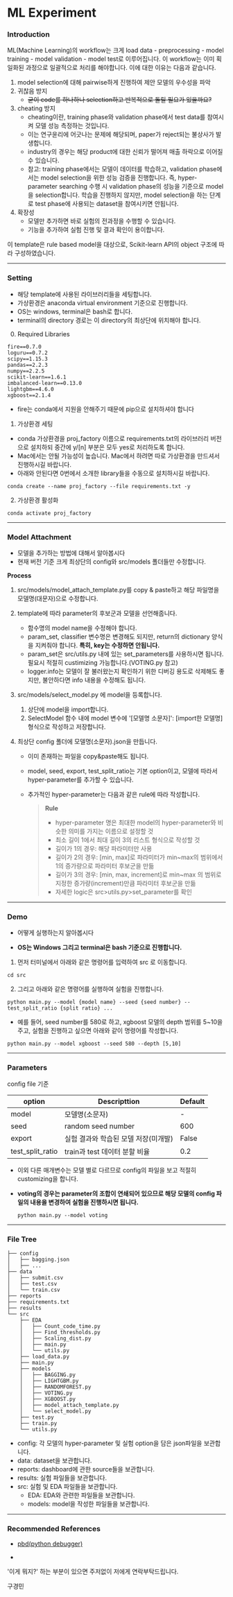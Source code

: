 # ML Experiment

### Introduction

ML(Machine Learning)의 workflow는 크게 load data - preprocessing - model training - model validation - model test로 이루어집니다. 이 workflow는 이미 획일화된 과정으로 일괄적으로 처리를 해야합니다. 이에 대한 이유는 다음과 같습니다. 

1. model selection에 대해 pairwise하게 진행하여 제안 모델의 우수성을 파악
2. 귀찮음 방지
   - ~~굳이 code를 하나하나 selection하고 반복적으로 돌릴 필요가 있을까요?~~
3. cheating 방지
   -  cheating이란, training phase와 validation phase에서 test data를 참여시켜 모델 성능 측정하는 것입니다. 
   - 이는 연구윤리에 어긋나는 문제에 해당되며, paper가 reject되는 불상사가 발생합니다.
   - industry의 경우는 해당 product에 대한 신뢰가 떨어져 매출 하락으로 이어질 수 있습니다.
   - 참고: training phase에서는 모델이 데이터를 학습하고, validation phase에서는 model selection을 위한 성능 검증을 진행합니다. 즉, hyper-parameter searching 수행 시 validation phase의 성능을 기준으로 model을 selection합니다. 학습을 진행하지 않지만,  model selection을 하는 단계로 test phase에 사용되는 dataset을 참여시키면 안됩니다.
4. 확장성
   - 모델만 추가하면 바로 실험의 전과정을 수행할 수 있습니다.
   - 기능을 추가하여 실험 진행 및 결과 확인이 용이합니다. 

이 template은 rule based model을 대상으로,  Scikit-learn API의 object 구조에 따라 구성하였습니다.

---

### Setting

- 해당 template에 사용된 라이브러리들을 세팅합니다.
- 가상환경은 anaconda virtual environment 기준으로 진행합니다. 
- OS는 windows, terminal은 bash로 합니다. 
- terminal의 directory 경로는 이 directory의 최상단에 위치해야 합니다.

0. Required Libraries

```shell
fire==0.7.0
loguru==0.7.2
scipy==1.15.3
pandas==2.2.3
numpy==2.2.5
scikit-learn==1.6.1 
imbalanced-learn==0.13.0
lightgbm==4.6.0
xgboost==2.1.4
```

- fire는 conda에서 지원을 안해주기 때문에 pip으로 설치하셔야 합니다

1. 가상환경 세팅

- conda 가상환경을 proj_factory 이름으로 requirements.txt의 라이브러리 버전으로 설치하되 중간에 y/[n] 부분은 모두 yes로 처리하도록 합니다.
- Mac에서는 안될 가능성이 높습니다. Mac에서 하려면 따로 가상환경을 만드셔서 진행하시길 바랍니다.
- 아래와 안된다면 0번에서 소개한 library들을 수동으로 설치하시길 바랍니다.

```shell
conda create --name proj_factory --file requirements.txt -y
```

2. 가상환경 활성화

```shell
conda activate proj_factory
```

---

### Model Attachment

- 모델을 추가하는 방법에 대해서 알아봅시다
- 현재 버전 기준 크게 최상단의 config와 src/models 폴더들만 수정합니다. 

__Process__

1. src/models/model_attach_template.py를 copy & paste하고 해당 파일명을 모델명(대문자)으로 수정합니다.

2. template에 따라 parameter의 후보군과 모델을 선언해줍니다.

   - 함수명의 model  name을 수정해야 합니다.
   - param_set, classifier 변수명은 변경해도 되지만, return의 dictionary 양식을 지켜줘야 합니다. __특히, key는 수정하면 안됩니다.__
   - param_set은 src/utils.py 내에 있는 set_parameters를 사용하시면 됩니다. 필요시 적절히 custimizing 가능합니다.(VOTING.py 참고)
   - logger.info는 모델이 잘 불러왔는지 확인하기 위한 디버깅 용도로 삭제해도 좋지만, 불안하다면 info 내용을 수정해도 됩니다.

3. src/models/select_model.py 에 model을 등록합니다.

   1. 상단에 model을 import합니다.
   2. SelectModel 함수 내에 model 변수에 '[모델명 소문자]': [import한 모델명] 형식으로 작성하고 저장합니다.

4. 최상단 config 폴더에 모델명(소문자).json을 만듭니다.

   - 이미 존재하는 파일을  copy&paste해도 됩니다.

   - model, seed, export, test_split_ratio는 기본 option이고, 모델에 따라서 hyper-parameter를 추가할 수 있습니다.

   - 추가적인 hyper-parameter는 다음과 같은 rule에 따라 작성합니다.

     > __Rule__
     >
     > - hyper-parameter 명은 최대한 model의 hyper-parameter와 비슷한 의미를 가지는 이름으로 설정할 것
     > - 최소 길이 1에서 최대 길이 3의 리스트 형식으로 작성할 것
     > - 길이가 1의 경우: 해당 파라미터만 사용
     > - 길이가 2의 경우: [min, max]로 파라미터가 min~max의 범위에서 1의 증가량으로 파라미터 후보군을 만듦
     > - 길이가 3의 경우: [min, max, increment]로 min~max 의 범위로 지정한 증가량(increment)만큼 파라미터 후보군을 만듦
     > - 자세한 logic은 src>utils.py>set_parameter를 확인

---

### Demo

- 어떻게 실행하는지 알아봅시다

- __OS는 Windows 그리고 terminal은 bash 기준으로 진행합니다.__

1. 먼저 터미널에서 아래와 같은 명령어를 입력하여 src 로 이동합니다.

```shell
cd src
```

2. 그리고 아래와 같은 명령어를 실행하여 실험을 진행합니다.

```shell
python main.py --model {model name} --seed {seed number} --test_split_ratio {split ratio} ...
```

- 예를 들어,  seed number를 580로 하고, xgboost 모델의 depth 범위를 5~10을 주고, 실험을 진행하고 싶으면 아래와 같이 명령어를 작성합니다.

```shell
python main.py --model xgboost --seed 580 --depth [5,10]
```

---

### Parameters

config file 기준

| option           | Descripttion                         | Default |
| ---------------- | ------------------------------------ | ------- |
| model            | 모델명(소문자)                       | -       |
| seed             | random seed number                   | 600     |
| export           | 실험 결과와 학습된 모델 저장(미개발) | False   |
| test_split_ratio | train과 test 데이터 분할 비율        | 0.2     |

- 이외 다른 매개변수는 모델 별로 다르므로 config의 파일을 보고 적절히 customizing을 합니다.

- __voting의 경우는 parameter의 조합이 연쇄되어 있으므로 해당 모델의 config 파일의 내용을 변경하여 실험을 진행하시면 됩니다.__ 

  ```shell
  python main.py --model voting
  ```

---

### File Tree

```shell
├── config
│   ├── bagging.json
│   ├── ...
├── data
│   ├── submit.csv
│   ├── test.csv
│   └── train.csv
├── reports
├── requirements.txt
├── results
└── src
    ├── EDA
    │   ├── Count_code_time.py
    │   ├── Find_thresholds.py
    │   ├── Scaling_dist.py
    │   ├── main.py
    │   └── utils.py
    ├── load_data.py
    ├── main.py
    ├── models
    │   ├── BAGGING.py
    │   ├── LIGHTGBM.py
    │   ├── RANDOMFOREST.py
    │   ├── VOTING.py
    │   ├── XGBOOST.py
    │   ├── model_attach_template.py
    │   └── select_model.py
    ├── test.py
    ├── train.py
    └── utils.py
```

- config: 각 모델의 hyper-parameter 및 실험 option을 담은 json파일을 보관합니다.
- data: dataset을 보관합니다.
- reports: dashboard에 관한 source들을 보관합니다.
- results: 실험 파일들을 보관합니다.
- src: 실험 및 EDA 파일들을 보관합니다.
  -  EDA: EDA와 관련한 파일들을 보관합니다.
  - models: model을 작성한 파일들을 보관합니다.

---

### Recommended References

- [pbd(python debugger)](https://jh-bk.tistory.com/22)

- 



'이게 뭐지?' 하는 부분이 있으면 주저없이 저에게 연락부탁드립니다.

구경민
